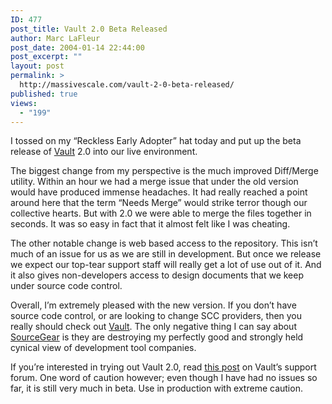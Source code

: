 ```yaml
---
ID: 477
post_title: Vault 2.0 Beta Released
author: Marc LaFleur
post_date: 2004-01-14 22:44:00
post_excerpt: ""
layout: post
permalink: >
  http://massivescale.com/vault-2-0-beta-released/
published: true
views:
  - "199"
---
```

<DIV class=Section1>
<P class=MsoNormal>I tossed on my &#8220;Reckless Early Adopter&#8221; hat today and put up the beta release of <A href="http://www.sourcegear.com/vault" target=_blank>Vault</A> 2.0 into our live environment.</P>
<P class=MsoNormal>The biggest change from my perspective is the much improved Diff/Merge utility. Within an hour we had a merge issue that under the old version would have produced immense headaches. It had really reached a point around here that the term &#8220;Needs Merge&#8221; would strike terror though our collective hearts. But with 2.0 we were able to merge the files together in seconds. It was so easy in fact that it almost felt like I was cheating.</P>
<P class=MsoNormal>The other notable change is web based access to the repository. This isn&#8217;t much of an issue for us as we are still in development. But once we release we expect our top-tear support staff will really get a lot of use out of it. And it also gives non-developers access to design documents that we keep under source code control.</P>
<P class=MsoNormal>Overall, I&#8217;m extremely pleased with the new version. If you don&#8217;t have source code control, or are looking to change SCC providers, then you really should check out <A href="http://www.sourcegear.com/vault" target=_blank>Vault</A>. The only negative thing I can say about <A href="http://www.sourcegear.com/" target=_blank>SourceGear</A> is they are destroying my perfectly good and strongly held cynical view of development tool companies.</P>
<P class=MsoNormal>If you&#8217;re interested in trying out Vault 2.0, read <A href="http://support.sourcegear.com/viewtopic.php?t=40" target=_blank>this post</A> on Vault&#8217;s support forum. One word of caution however; even though I have had no issues so far, it is still very much in beta. Use in production with extreme caution.</P></DIV>